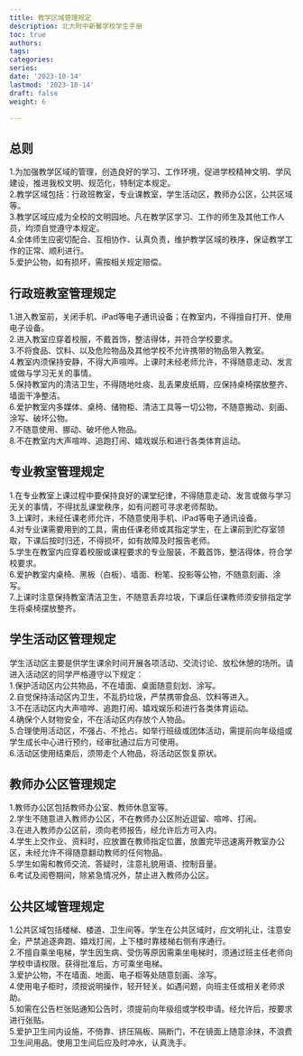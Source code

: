 ```yaml
---
title: 教学区域管理规定
description: 北大附中新馨学校学生手册
toc: true
authors:
tags:
categories:
series:
date: '2023-10-14'
lastmod: '2023-10-14'
draft: false
weight: 6

---
```

## 总则
1.为加强教学区域的管理，创造良好的学习、工作环境，促进学校精神文明、学风建设，推进我校文明、规范化，特制定本规定。  
2.教学区域包括：行政班教室，专业课教室，学生活动区，教师办公区，公共区域等。  
3.教学区域应成为全校的文明园地。凡在教学区学习、工作的师生及其他工作人员，均须自觉遵守本规定。  
4.全体师生应密切配合、互相协作、认真负责，维护教学区域的秩序，保证教学工作的正常、顺利进行。  
5.爱护公物，如有损坏，需按相关规定赔偿。  
## 行政班教室管理规定
1.进入教室前，关闭手机、iPad等电子通讯设备；在教室内，不得擅自打开、使用电子设备。  
2.进入教室应穿着校服，不戴首饰，整洁得体，并符合学校要求。  
3.不将食品、饮料、以及危险物品及其他学校不允许携带的物品带入教室。  
4.教室内须保持安静，不得大声喧哗。上课时未经老师允许，不得随意走动、发言或做与学习无关的事情。  
5.保持教室内的清洁卫生，不得随地吐痰、乱丢果皮纸屑，应保持桌椅摆放整齐、墙面干净整洁。  
6.爱护教室内多媒体、桌椅、储物柜、清洁工具等一切公物，不随意搬动、刻画、涂写、破坏公物。  
7.不随意使用、挪动、破坏他人物品。  
8.不在教室内大声喧哗、追跑打闹、嬉戏娱乐和进行各类体育运动。  
## 专业教室管理规定
1.在专业教室上课过程中要保持良好的课堂纪律，不得随意走动、发言或做与学习无关的事情，不得扰乱课堂秩序，如有问题可寻求老师帮助。  
3.上课时，未经任课老师允许，不随意使用手机、iPad等电子通讯设备。  
4.对专业课需要用到的工具，需由任课老师或其指定学生，在上课前到贮存室领取，下课后按时归还，不得损坏，如有故障及时报告老师。  
5.学生在教室内应穿着校服或课程要求的专业服装，不戴首饰，整洁得体，符合学校要求。  
6.爱护教室内桌椅、黑板（白板）、墙面、粉笔、投影等公物，不随意刻画、涂写。  
7.上课时注意保持教室清洁卫生，不随意丢弃垃圾，下课后任课教师须安排指定学生将桌椅摆放整齐。  
## 学生活动区管理规定
学生活动区主要是供学生课余时间开展各项活动、交流讨论、放松休憩的场所。请进入活动区的同学严格遵守以下规定：  
1.保护活动区内公共物品，不在墙面、桌面随意刻划、涂写。  
2.自觉保持活动区内卫生，不乱扔垃圾，严禁携带食品、饮料等进入。  
3.不在活动区内大声喧哗、追跑打闹、嬉戏娱乐和进行各类体育运动。  
4.确保个人财物安全，不在活动区内存放个人物品。  
5.合理使用活动区，不强占、不抢占。如举行班级或团体活动，需提前向年级组或学生成长中心进行预约，经审批通过后方可使用。  
6.活动区使用结束后，须带走个人物品，将活动区恢复原状。  
## 教师办公区管理规定
1.教师办公区包括教师办公室、教师休息室等。  
2.学生不随意进入教师办公区，不在教师办公区附近逗留、喧哗、打闹。  
3.在进入教师办公区前，须向老师报告，经允许后方可入内。  
4.学生上交作业、资料时，应放置在教师指定位置，放置完毕迅速离开教室办公区，未经允许不得随意翻动教师的任何物品。  
5.学生如需和教师交流、答疑时，注意礼貌用语、控制音量。  
6.考试及阅卷期间，除紧急情况外，禁止进入教师办公区。  
## 公共区域管理规定
1.公共区域包括楼梯、楼道、卫生间等。学生在公共区域时，应文明礼让，注意安全，严禁追逐奔跑、嬉戏打闹，上下楼时靠楼梯右侧有序通行。  
2.不擅自乘坐电梯，学生因生病、受伤等原因需乘坐电梯时，须通过班主任老师向学校申请权限。获得批准后，方可乘坐电梯。  
3.爱护公物，不在墙面、地面、电子柜等处随意刻画、涂写。   
4.使用电子柜时，须按说明操作，轻开轻关。如遇问题，向班主任或相关老师求助。  
5.如需在公告栏张贴通知公告时，须提前向年级组或学校申请。经允许后，按要求进行张贴。  
5.爱护卫生间内设施，不倚靠、挤压隔板、隔断门，不在镜面上随意涂抹，不浪费卫生间用品。使用卫生间后应及时冲水，认真洗手。  